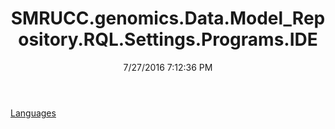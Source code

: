 ﻿---
title: SMRUCC.genomics.Data.Model_Repository.RQL.Settings.Programs.IDE
date: 7/27/2016 7:12:36 PM
---

[Languages](T-SMRUCC.genomics.Data.Model_Repository.RQL.Settings.Programs.IDE.Languages.html)
